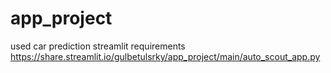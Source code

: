 # app_project
used car prediction streamlit requirements
https://share.streamlit.io/gulbetulsrky/app_project/main/auto_scout_app.py
